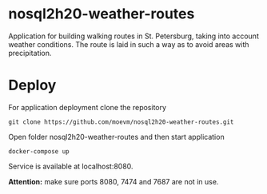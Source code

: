 # nosql2h20-weather-routes
Application for building walking routes in St. Petersburg, taking into account weather conditions. The route is laid in such a way as to avoid areas with precipitation.
# Deploy
For application deployment clone the repository
```
git clone https://github.com/moevm/nosql2h20-weather-routes.git 
```
Open folder nosql2h20-weather-routes and then start application
``` 
docker-compose up
```
Service is available at localhost:8080.

**Attention:** make sure ports 8080, 7474 and 7687 are not in use.
